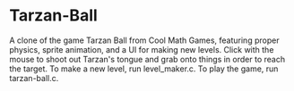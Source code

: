 # Tarzan-Ball
A clone of the game Tarzan Ball from Cool Math Games, featuring proper physics, sprite animation, and a UI for making new levels. Click with the mouse to shoot out Tarzan's tongue and grab onto things in order to reach the target. To make a new level, run level_maker.c. To play the game, run tarzan-ball.c.
